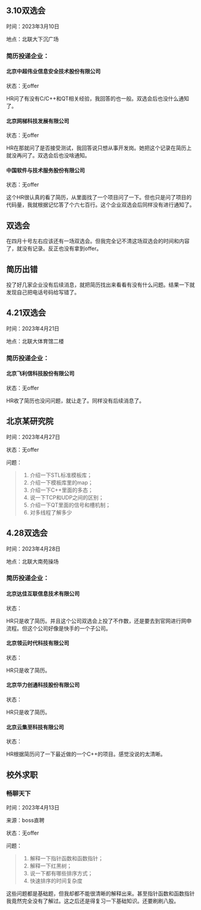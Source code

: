 ## 3.10双选会

时间：2023年3月10日

地点：北联大下沉广场

### 简历投递企业：

#### 北京中超伟业信息安全技术股份有限公司

状态：无offer

HR问了有没有C/C++和QT相关经验，我回答的也一般。双选会后也没什么通知了。

#### 北京网梯科技发展有限公司

状态：无offer

HR在那就问了是否接受测试，我回答说只想从事开发岗。她把这个记录在简历上就没再问了。双选会后也没啥通知。

#### 中国软件与技术服务股份有限公司

状态：无offer

这个HR很认真的看了简历，从里面找了一个项目问了一下。但也只是问了项目的代码量，我就根据记忆答了个六七百行。这个企业双选会后同样没有进行通知了。




## 双选会

在四月十号左右应该还有一场双选会。但我完全记不清这场双选会的时间和内容了，就没有记录。反正也没有拿到offer。



## 简历出错

投了好几家企业没有后续消息，就把简历找出来看看有没有什么问题。结果一下就发现自己把电话号码给写错了。




## 4.21双选会

时间：2023年4月21日

地点：北联大体育馆二楼

### 简历投递企业：

#### 北京飞利信科技股份有限公司

状态：无offer

HR收了简历也没问问题，就让走了。同样没有后续消息了。




## 北京某研究院

时间：2023年4月27日

状态：无offer

问题：

>1. 介绍一下STL标准模板库；
>2. 介绍一下模板库里的map；
>3. 介绍一下C++里面的多态；
>4. 说一下TCP和UDP之间的区别；
>5. 介绍一下QT里面的信号和槽机制；
>6. 对多线程了解多少




## 4.28双选会

时间：2023年4月28日

地点：北联大南苑操场

### 简历投递企业：

#### 北京达佳互联信息技术有限公司

状态：

HR只是收了简历。并且这个公司双选会上投了不作数，还是要去到官网进行网申流程。但这个公司好像是快手的一个子公司。

#### 北京领云时代科技有限公司

状态：

HR只是收了简历。

#### 北京华力创通科技股份有限公司

状态：

HR只是收了简历。

#### 北京云集至科技有限公司

状态：

HR根据简历问了一下最近做的一个C++的项目。感觉没说的太清晰。



## 校外求职

### 畅聊天下

时间：2023年4月13日

来源：boss直聘

状态：无offer

问题：

>1. 解释一下指针函数和函数指针；
>2. 解释一下红黑树；
>3. 说一下都有哪些排序方式；
>4. 快速排序的时间复杂度

这些问题都是基础题，但我却都不能很清晰的解释出来。甚至指针函数和函数指针我竟然完全没有了解过。这之后还是得复习一下基础知识。还要刷刷八股。